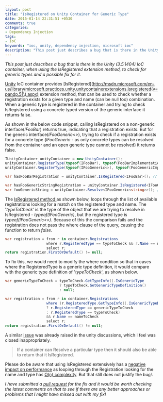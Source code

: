 ```yaml
---
layout: post
title: "IsRegistered on Unity Container for Generic Type"
date: 2015-01-14 22:31:51 +0530
comments: true
categories: 
- Dependency Injection
tags:
- IoC
keywords: "ioc, unity, dependency injection, microsoft ioc"
description: "This post just describes a bug that is there in the Unity (3.5.1404) IoC container, when using the IsRegistered extension method, to check for generic types and a possible fix for it."
---
```


*This post just describes a bug that is there in the Unity (3.5.1404) IoC container, when using the IsRegistered extension method, to check for generic types and a possible fix for it.* 

[Unity](http://msdn.microsoft.com/en-us/library/ff647202.aspx) IoC container provides [IsRegistered](http://msdn.microsoft.com/en-us/library/microsoft.practices.unity.unitycontainerextensions.isregistered(v=pandp.51\).aspx) extension method, that can be used to check whether a registration exists for a given type and name (can be null too) combination. When a generic type is registered in the container and trying to check IsRegistered using a concrete typed version of the generic interface it returns false.

As shown in the below code snippet, calling IsRegistered on a non-generic interface(*IFooBar*) returns true, indicating that a registration exists. But for the generic interface(*IFooGeneric<>*), trying to check if a registration exists for a concrete type (*IFooGeneric<string>* - as only concrete types can be resolved from the container and an open generic type cannot be resolved) it returns false.

``` csharp
IUnityContainer unityContainer = new UnityContainer();
unityContainer.RegisterType(typeof(IFooBar), typeof(FooBarImplementation));
unityContainer.RegisterType(typeof(IFooGeneric<>), typeof(FooGenericImplementation<>));

var hasFooBarRegistration = unityContainer.IsRegistered<IFooBar>(); // Returns true

var hasFooGenericStringRegistration = unityContainer.IsRegistered<IFooGeneric<string>>(); // Returns False
var fooGenericString = unityContainer.Resolve<IFooGeneric<string>>(); // Resolution Succeeds

```

The [IsRegistered method ](https://unity.codeplex.com/SourceControl/latest#source/Unity/Src/UnityContainerExtensions.cs) as shown below, loops through the list of available registrations looking for a match on the registered type and name. The '*typeToCheck*' is the type of the object that we are trying to resolve in IsRegistered - *typeof(IFooGeneric<string>)*, but the registered type is *typeof(IFooGeneric<>)*. Because of this the comparison fails and the registration does not pass the where clause of the query, causing the function to return *false*.

``` csharp
var registration = from r in container.Registrations
                   where r.RegisteredType == typeToCheck && r.Name == nameToCheck
                   select r;
return registration.FirstOrDefault() != null;
```

To fix this, we would need to modify the where condition so that in cases where the RegisteredType is a generic type definition, it would compare with the generic type definition of '*typeToCheck*', as shown below.

``` csharp
var genericTypeToCheck = typeToCheck.GetTypeInfo().IsGenericType
                         ? typeToCheck.GetGenericTypeDefinition()
                         : null;

var registration = from r in container.Registrations
                   where (r.RegisteredType.GetTypeInfo().IsGenericTypeDefinition
                   ? r.RegisteredType == genericTypeToCheck
                   : r.RegisteredType == typeToCheck)
                   && r.Name == nameToCheck
                   select r;
return registration.FirstOrDefault() != null;
```

A similar [issue](https://unity.codeplex.com/discussions/568979) was already raised in the unity discussions, which I feel was closed inappropriately. 
> If a container can Resolve a particular type then it should also be able to return that it IsRegistered.

Please do be aware that using IsRegistered extensively has a [negative impact on performance](http://unity.codeplex.com/discussions/268223) as looping through the Registration looking for the name and type has [O(n) complexity](http://en.wikipedia.org/wiki/Big_O_notation). But that still does not justify the bug!. 

*I have submitted a [pull request](https://unity.codeplex.com/SourceControl/network/forks/rahulpnath/isRegisteredForGenericTypes/contribution/7903) for the fix and it would be worth checking the latest comments on that to see if there are any better approaches or problems that I might have missed out with my fix!*
<a href="http://www.codeproject.com" style="display:none" rel="tag">CodeProject</a>